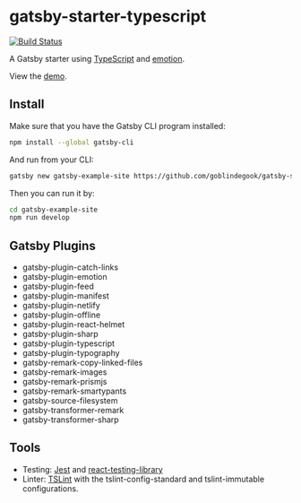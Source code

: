 # gatsby-starter-typescript

[![Build Status](https://travis-ci.org/goblindegook/gatsby-starter-typescript.svg?branch=master)](https://travis-ci.org/goblindegook/gatsby-starter-typescript)

A Gatsby starter using [TypeScript](https://www.typescriptlang.org) and [emotion](https://emotion.sh).

View the [demo](https://goblindegook-gatsby-starter-typescript.netlify.com).

## Install

Make sure that you have the Gatsby CLI program installed:

```sh
npm install --global gatsby-cli
```

And run from your CLI:

```sh
gatsby new gatsby-example-site https://github.com/goblindegook/gatsby-starter-typescript
```

Then you can run it by:

```sh
cd gatsby-example-site
npm run develop
```

## Gatsby Plugins

- gatsby-plugin-catch-links
- gatsby-plugin-emotion
- gatsby-plugin-feed
- gatsby-plugin-manifest
- gatsby-plugin-netlify
- gatsby-plugin-offline
- gatsby-plugin-react-helmet
- gatsby-plugin-sharp
- gatsby-plugin-typescript
- gatsby-plugin-typography
- gatsby-remark-copy-linked-files
- gatsby-remark-images
- gatsby-remark-prismjs
- gatsby-remark-smartypants
- gatsby-source-filesystem
- gatsby-transformer-remark
- gatsby-transformer-sharp

## Tools

- Testing: [Jest](https://facebook.github.io/jest/) and [react-testing-library](https://github.com/kentcdodds/react-testing-library)
- Linter: [TSLint](https://palantir.github.io/tslint/) with the tslint-config-standard and tslint-immutable configurations.
